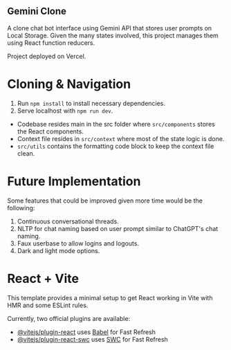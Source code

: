 ## Gemini Clone
A clone chat bot interface using Gemini API that stores user prompts on Local Storage. Given the many states involved, this project manages them using React function reducers. 

Project deployed on Vercel. 

# Cloning & Navigation
1. Run `npm install` to install necessary dependencies.
2. Serve localhost with `npm run dev`.
   
- Codebase resides main in the src folder where `src/components` stores the React components. 
- Context file resides in `src/context` where most of the state logic is done.
- `src/utils` contains the formatting code block to keep the context file clean.

# Future Implementation
Some features that could be improved given more time would be the following:

1. Continuous conversational threads.
2. NLTP for chat naming based on user prompt similar to ChatGPT's chat naming.
3. Faux userbase to allow logins and logouts.
4. Dark and light mode options.

# React + Vite

This template provides a minimal setup to get React working in Vite with HMR and some ESLint rules.

Currently, two official plugins are available:

- [@vitejs/plugin-react](https://github.com/vitejs/vite-plugin-react/blob/main/packages/plugin-react/README.md) uses [Babel](https://babeljs.io/) for Fast Refresh
- [@vitejs/plugin-react-swc](https://github.com/vitejs/vite-plugin-react-swc) uses [SWC](https://swc.rs/) for Fast Refresh
